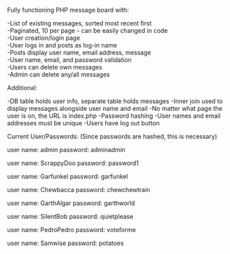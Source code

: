Fully functioning PHP message board with:  
  
-List of existing messages, sorted most recent first  
-Paginated, 10 per page - can be easily changed in code  
-User creation/login page  
-User logs in and posts as log-in name  
-Posts display user name, email address, message  
-User name, email, and password validation  
-Users can delete own messages  
-Admin can delete any/all messages  
  
  
Additional:

-DB table holds user info, separate table holds messages
-Inner join used to display messages alongside user name and email
-No matter what page the user is on, the URL is index.php
-Password hashing
-User names and email addresses must be unique
-Users have log out button


Current User/Passwords:
(Since passwords are hashed, this is necessary)

user name: admin
password: adminadmin

user name: ScrappyDoo
password: password1

user name: Garfunkel
password: garfunkel

user name: Chewbacca
password: chewchewtrain

user name: GarthAlgar
password: garthworld

user name: SilentBob
password: quietplease

user name: PedroPedro
password: voteforme

user name: Samwise
password: potatoes
